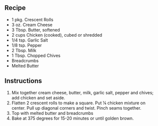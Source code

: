 ## Recipe
- 1 pkg. Crescent Rolls
- 3 oz. Cream Cheese
- 3 Tbsp. Butter, softened
- 2 cups Chicken (cooked), cubed or shredded
- 1/4 tsp. Garlic Salt
- 1/8 tsp. Pepper
- 2 Tbsp. Milk
- 1 Tbsp. Chopped Chives
- Breadcrumbs
- Melted Butter

## Instructions
1) Mix together cream cheese, butter, milk, garlic salt, pepper and
chives; add chicken and set aside.
2) Flatten 2 crescent rolls to make a square. Put ¼ chicken mixture on
center. Pull up diagonal corners and twist. Pinch seams together.
3) Top with melted butter and breadcrumbs
4) Bake at 375 degrees for 15-20 minutes or until golden brown.
